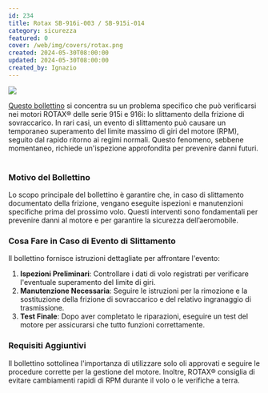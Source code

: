 ```yaml
---
id: 234
title: Rotax SB-916i-003 / SB-915i-014
category: sicurezza
featured: 0
cover: /web/img/covers/rotax.png
created: 2024-05-30T08:00:00
updated: 2024-05-30T08:00:00
created_by: Ignazio
---
```


<img src="/web/img/covers/rotax.png" class="float-start mr-3 w-[200px]"/>

[Questo bollettino](https://rotax.my.salesforce-sites.com/DocumentsSearch/sfc/servlet.shepherd/version/download/068Mm000009KkntIAC) si concentra su un problema specifico che può verificarsi nei motori ROTAX® delle serie 915i e 916i: lo slittamento della frizione di sovraccarico. In rari casi, un evento di slittamento può causare un temporaneo superamento del limite massimo di giri del motore (RPM), seguito dal rapido ritorno ai regimi normali. Questo fenomeno, sebbene momentaneo, richiede un'ispezione approfondita per prevenire danni futuri.
<br />
<br />

### Motivo del Bollettino

Lo scopo principale del bollettino è garantire che, in caso di slittamento documentato della frizione, vengano eseguite ispezioni e manutenzioni specifiche prima del prossimo volo. Questi interventi sono fondamentali per prevenire danni al motore e per garantire la sicurezza dell’aeromobile.

### Cosa Fare in Caso di Evento di Slittamento

Il bollettino fornisce istruzioni dettagliate per affrontare l'evento:

1. **Ispezioni Preliminari**: Controllare i dati di volo registrati per verificare l'eventuale superamento del limite di giri.
2. **Manutenzione Necessaria**: Seguire le istruzioni per la rimozione e la sostituzione della frizione di sovraccarico e del relativo ingranaggio di trasmissione.
3. **Test Finale**: Dopo aver completato le riparazioni, eseguire un test del motore per assicurarsi che tutto funzioni correttamente.

### Requisiti Aggiuntivi

Il bollettino sottolinea l'importanza di utilizzare solo oli approvati e seguire le procedure corrette per la gestione del motore. Inoltre, ROTAX® consiglia di evitare cambiamenti rapidi di RPM durante il volo o le verifiche a terra.
